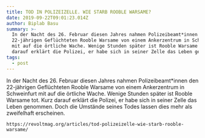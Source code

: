 ```yaml
---
title: TOD IN POLIZEIZELLE. WIE STARB ROOBLE WARSAME?
date: 2019-09-22T09:01:23.014Z
author: Biplab Basu
summary: >-
  In der Nacht des 26. Februar diesen Jahres nahmen Polizeibeamt*innen den
  22-jährigen Geflüchteten Rooble Warsame von einem Ankerzentrum in Schweinfurt
  mit auf die örtliche Wache. Wenige Stunden später ist Rooble Warsame tot. Kurz
  darauf erklärt die Polizei, er habe sich in seiner Zelle das Leben genommen.
tags:
  - post
---
```

In der Nacht des 26. Februar diesen Jahres nahmen Polizeibeamt*innen den 22-jährigen Geflüchteten Rooble Warsame von einem Ankerzentrum in Schweinfurt mit auf die örtliche Wache. Wenige Stunden später ist Rooble Warsame tot. Kurz darauf erklärt die Polizei, er habe sich in seiner Zelle das Leben genommen. Doch die Umstände seines Todes lassen dies mehr als zweifelhaft erscheinen.

`https://revoltmag.org/articles/tod-polizeizelle-wie-starb-rooble-warsame/`
